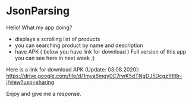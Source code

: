 # JsonParsing
Hello!
What my app doing?
- displays a scrolling list of products
- you can searching product by name and description
- have APK ( below you have link for download )
Full version of this app you can see here in next week ;)

Here is a link for download APK (Update: 03.08.2020): 
https://drive.google.com/file/d/1mya6mgy0C7rwK5dTNgDJ5DcgzYtl8r-j/view?usp=sharing

Enjoy and give me a response.
